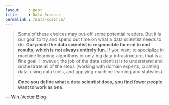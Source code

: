 ```yaml
---
layout    : post
title     : Data Science
permalink : /data-science/
---
```


> Some of these choices may put-off some potential readers. But it is our goal
> to try and spend out time on what a data scientist needs to do. **Our point: the
> data scientist is responsible for end to end results, which is not always
> entirely fun.** If you want to specialize in machine learning algorithms or only
> big data infrastructure, that is a fine goal. However, the job of the data
> scientist is to understand and orchestrate all of the steps (working with
> domain experts, curating data, using data tools, and applying machine learning
> and statistics).
> 
> **Once you define what a data scientist does, you find fewer people want to work
> as one.**

&mdash; [Win-Vector Blog][blog]

[blog]: http://www.win-vector.com/blog/2014/05/a-bit-of-the-agenda-of-practical-data-science-with-r/

